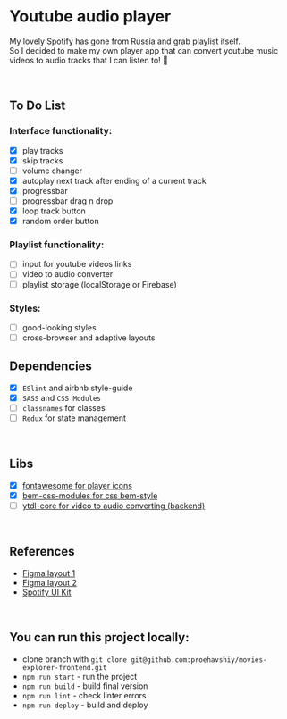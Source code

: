 
# Youtube audio player
My lovely Spotify has gone from Russia and grab playlist itself. <br />
So I decided to make my own player app that can convert youtube music videos to audio tracks that I can listen to! 🥰

<br />

## To Do List
### Interface functionality:
- [x] play tracks
- [x] skip tracks
- [ ] volume changer
- [x] autoplay next track after ending of a current track
- [x] progressbar
- [ ] progressbar drag n drop
- [x] loop track button
- [x] random order button
### Playlist functionality:
- [ ] input for youtube videos links 
- [ ] video to audio converter
- [ ] playlist storage (localStorage or Firebase)
### Styles:
- [ ] good-looking styles
- [ ] cross-browser and adaptive layouts

## Dependencies
- [x] `ESlint` and airbnb style-guide
- [x] `SASS` and `CSS Modules`
- [ ] `classnames` for classes
- [ ] `Redux` for state management 

<br />

## Libs
- [x] [fontawesome for player icons](https://fontawesome.com/v5/docs/web/use-with/react)
- [x] [bem-css-modules for css bem-style](https://www.npmjs.com/package/bem-css-modules)
- [ ] [ytdl-core for video to audio converting (backend)](https://www.npmjs.com/package/ytdl-core)

<br />

## References
* [Figma layout 1](https://www.figma.com/community/file/1076026332340759981)
* [Figma layout 2](https://www.figma.com/file/YCU5I0mptwWXlE0zsRAETN/Music-Player-UI-KIT%F0%9F%8E%A7-(Community)?node-id=1%3A2648)
* [Spotify UI Kit](https://www.figma.com/file/kBF55NUoaQeP4PUoTh51wR/Spotify-UI-Design-(Search%2FArtist-Profile)-(Community)?node-id=42%3A28)

<br />

## You can run this project locally:
* clone branch with `git clone git@github.com:proehavshiy/movies-explorer-frontend.git`
* `npm run start` - run the project
* `npm run build` - build final version
* `npm run lint` - check linter errors
* `npm run deploy` - build and deploy
